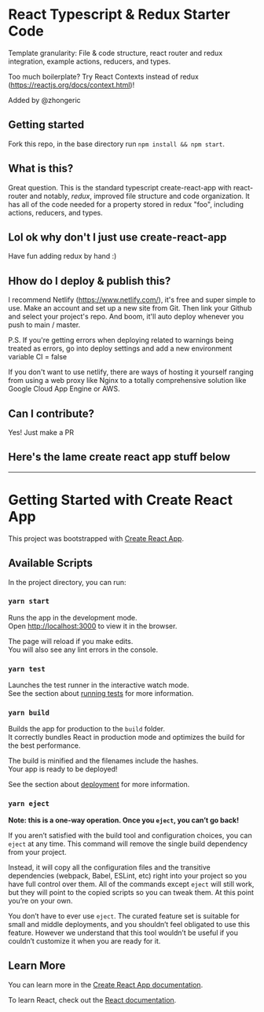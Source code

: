 # React Typescript & Redux Starter Code

Template granularity: File & code structure, react router and redux integration, example actions, reducers, and types.

Too much boilerplate? Try React Contexts instead of redux (https://reactjs.org/docs/context.html)!

Added by @zhongeric

## Getting started

Fork this repo, in the base directory run `npm install && npm start`.

## What is this?

Great question. This is the standard typescript create-react-app with react-router and notably, _redux_, improved file structure and code organization. It has all of the code needed for a property stored in redux "foo", including actions, reducers, and types.

## Lol ok why don't I just use create-react-app

Have fun adding redux by hand :)

## Hhow do I deploy & publish this?

I recommend Netlify (https://www.netlify.com/), it's free and super simple to use. Make an account and set up a new site from Git. Then link your Github and select your project's repo. And boom, it'll auto deploy whenever you push to main / master.

P.S. If you're getting errors when deploying related to warnings being treated as errors, go into deploy settings and add a new environment variable CI = false

If you don't want to use netlify, there are ways of hosting it yourself ranging from using a web proxy like Nginx to a totally comprehensive solution like Google Cloud App Engine or AWS.

## Can I contribute?

Yes! Just make a PR

## Here's the lame create react app stuff below

---

# Getting Started with Create React App

This project was bootstrapped with [Create React App](https://github.com/facebook/create-react-app).

## Available Scripts

In the project directory, you can run:

### `yarn start`

Runs the app in the development mode.\
Open [http://localhost:3000](http://localhost:3000) to view it in the browser.

The page will reload if you make edits.\
You will also see any lint errors in the console.

### `yarn test`

Launches the test runner in the interactive watch mode.\
See the section about [running tests](https://facebook.github.io/create-react-app/docs/running-tests) for more information.

### `yarn build`

Builds the app for production to the `build` folder.\
It correctly bundles React in production mode and optimizes the build for the best performance.

The build is minified and the filenames include the hashes.\
Your app is ready to be deployed!

See the section about [deployment](https://facebook.github.io/create-react-app/docs/deployment) for more information.

### `yarn eject`

**Note: this is a one-way operation. Once you `eject`, you can’t go back!**

If you aren’t satisfied with the build tool and configuration choices, you can `eject` at any time. This command will remove the single build dependency from your project.

Instead, it will copy all the configuration files and the transitive dependencies (webpack, Babel, ESLint, etc) right into your project so you have full control over them. All of the commands except `eject` will still work, but they will point to the copied scripts so you can tweak them. At this point you’re on your own.

You don’t have to ever use `eject`. The curated feature set is suitable for small and middle deployments, and you shouldn’t feel obligated to use this feature. However we understand that this tool wouldn’t be useful if you couldn’t customize it when you are ready for it.

## Learn More

You can learn more in the [Create React App documentation](https://facebook.github.io/create-react-app/docs/getting-started).

To learn React, check out the [React documentation](https://reactjs.org/).
